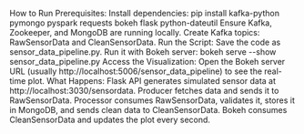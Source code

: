 How to Run
Prerequisites:
Install dependencies: pip install kafka-python pymongo pyspark requests bokeh flask python-dateutil
Ensure Kafka, Zookeeper, and MongoDB are running locally.
Create Kafka topics: RawSensorData and CleanSensorData.
Run the Script:
Save the code as sensor_data_pipeline.py.
Run it with Bokeh server: bokeh serve --show sensor_data_pipeline.py
Access the Visualization:
Open the Bokeh server URL (usually http://localhost:5006/sensor_data_pipeline) to see the real-time plot.
What Happens:
Flask API generates simulated sensor data at http://localhost:3030/sensordata.
Producer fetches data and sends it to RawSensorData.
Processor consumes RawSensorData, validates it, stores it in MongoDB, and sends clean data to CleanSensorData.
Bokeh consumes CleanSensorData and updates the plot every second.
